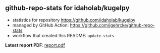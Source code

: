 ## github-repo-stats for idaholab/kugelpy

- statistics for repository https://github.com/idaholab/kugelpy
- managed by GitHub Action: https://github.com/jgehrcke/github-repo-stats
- workflow that created this README: `update-stats`

**Latest report PDF**: [report.pdf](https://github.com/idaholab/repository-statistics/raw/main/idaholab/kugelpy/latest-report/report.pdf)

